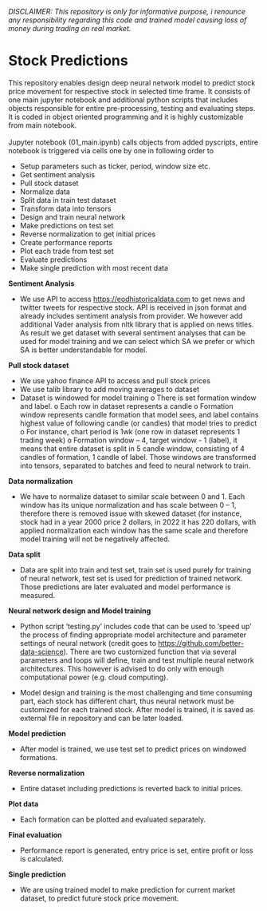 <i>DISCLAIMER:
This repository is only for informative purpose, i renounce any responsibility regarding this code and trained model causing loss of money during trading on real market.</i>

# Stock Predictions
This repository enables design deep neural network model to predict stock price movement for respective stock in selected time frame. It consists of one main jupyter notebook and additional python scripts that includes objects responsible for entire pre-processing, testing and evaluating steps. It is coded in object oriented programming and it is highly customizable from main notebook.<br><br>
Jupyter notebook (01_main.ipynb) calls objects from added pyscripts, entire notebook is triggered via cells one by one in following order to 
-	Setup parameters such as ticker, period, window size etc.
-	Get sentiment analysis
-	Pull stock dataset
-	Normalize data
-	Split data in train test dataset
-	Transform data into tensors
-	Design and train neural network
-	Make predictions on test set
-	Reverse normalization to get initial prices
-	Create performance reports
-	Plot each trade from test set
-	Evaluate predictions
-	Make single prediction with most recent data

<b>Sentiment Analysis</b>
-	We use API to access https://eodhistoricaldata.com to get news and twitter tweets for respective stock. API is received in json format and already includes sentiment analysis from provider. We however add additional Vader analysis from nltk library that is applied on news titles. As result we get dataset with several sentiment analyses that can be used for model training and we can select which SA we prefer or which SA is better understandable for model.

<b>Pull stock dataset</b>
-	We use yahoo finance API to access and pull stock prices
-	We use talib library to add moving averages to dataset
-	Dataset is windowed for model training
o	There is set formation window and label.
o	Each row in dataset represents a candle
o	Formation window represents candle formation that model sees, and label contains highest value of following candle (or candles) that model tries to predict
o	For instance, chart period is 1wk (one row in dataset represents 1 trading week)
o	Formation window – 4, target window - 1 (label), it means that entire dataset is split in 5 candle window, consisting of 4 candles of formation, 1 candle of label. Those windows are transformed into tensors, separated to batches and feed to neural network to train.

<b>Data normalization</b>
-	We have to normalize dataset to similar scale between 0 and 1. Each window has its unique normalization and has scale between 0 – 1, therefore there is removed issue with skewed dataset (for instance, stock had in a year 2000 price 2 dollars, in 2022 it has 220 dollars, with applied normalization each window has the same scale and therefore model training will not be negatively affected.

<b>Data split</b>
-	Data are split into train and test set, train set is used purely for training of neural network, test set is used for prediction of trained network. Those predictions are later evaluated and model performance is measured.

<b>Neural network design and Model training</b>
-	Python script ‘testing.py’ includes code that can be used to ‘speed up’ the process of finding appropriate model architecture and parameter settings of neural network (credit goes to https://github.com/better-data-science). There are two customized function that via several parameters and loops will define, train and test multiple neural network architectures. This however is advised to do only with enough computational power (e.g. cloud computing).

-	Model design and training is the most challenging and time consuming part, each stock has different chart, thus neural network must be customized for each trained stock. After model is trained, it is saved as external file in repository and can be later loaded.

<b>Model prediction</b>
-	After model is trained, we use test set to predict prices on windowed formations.

<b>Reverse normalization</b>
-	Entire dataset including predictions is reverted back to initial prices.

<b>Plot data</b>
-	Each formation can be plotted and evaluated separately.

<b>Final evaluation</b>
-	Performance report is generated, entry price is set, entire profit or loss is calculated.

<b>Single prediction</b>
-	We are using trained model to make prediction for current market dataset, to predict future stock price movement.
